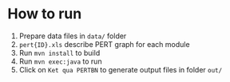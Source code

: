 # How to run

1. Prepare data files in `data/` folder
2. `pert{ID}.xls` describe PERT graph for each module
3. Run `mvn install` to build
4. Run `mvn exec:java` to run
5. Click on `Ket qua PERTBN` to generate output files in folder `out/`

